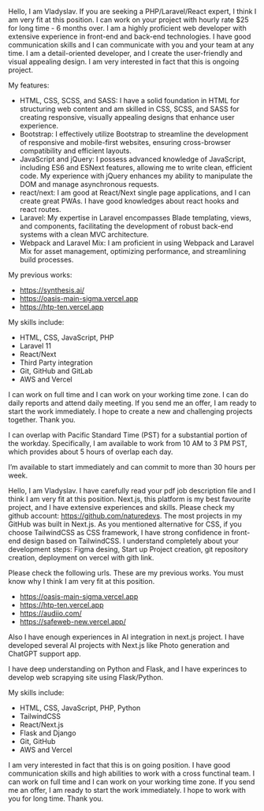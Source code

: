 Hello, I am Vladyslav. If you are seeking a PHP/Laravel/React expert, I think I am very fit at this position. I can work on your project with hourly rate $25 for long time - 6 months over.
I am a highly proficient web developer with extensive experience in front-end and back-end technologies. I have good communication skills and I can communicate with you and your team at any time. I am a detail-oriented developer, and I create the user-friendly and visual appealing design. I am very interested in fact that this is ongoing project. 

My features:
- HTML, CSS, SCSS, and SASS: I have a solid foundation in HTML for structuring web content and am skilled in CSS, SCSS, and SASS for creating responsive, visually appealing designs that enhance user experience.
- Bootstrap: I effectively utilize Bootstrap to streamline the development of responsive and mobile-first websites, ensuring cross-browser compatibility and efficient layouts.
- JavaScript and jQuery: I possess advanced knowledge of JavaScript, including ES6 and ESNext features, allowing me to write clean, efficient code. My experience with jQuery enhances my ability to manipulate the DOM and manage asynchronous requests.
- react/next: I am good at React/Next single page applications, and I can create great PWAs. I have good knowledges about react hooks and react routes.
- Laravel: My expertise in Laravel encompasses Blade templating, views, and components, facilitating the development of robust back-end systems with a clean MVC architecture.
- Webpack and Laravel Mix: I am proficient in using Webpack and Laravel Mix for asset management, optimizing performance, and streamlining build processes.

My previous works:
- https://synthesis.ai/
- https://oasis-main-sigma.vercel.app
- https://htp-ten.vercel.app

My skills include:
- HTML, CSS, JavaScript, PHP
- Laravel 11
- React/Next
- Third Party integration
- Git, GitHub and GitLab
- AWS and Vercel

I can work on full time and I can work on your working time zone. I can do daily reports and attend daily meeting. If you send me an offer, I am ready to start the work immediately. I hope to create a new and challenging projects together. 
Thank you.

I can overlap with Pacific Standard Time (PST) for a substantial portion of the workday. Specifically, I am available to work from 10 AM to 3 PM PST, which provides about 5 hours of overlap each day.

I’m available to start immediately and can commit to  more than 30 hours per week.

Hello, I am Vladyslav. I have carefully read your pdf job description file and I think I am very fit at this position. Next.js, this platform is my best favourite project, and I have extensive experiences and skills. Please check my github account: https://github.com/naturedevs. The most projects in my GitHub was built in Next.js. As you mentioned alternative for CSS, if you choose TailwindCSS as CSS framework, I have strong confidence in front-end design based on TailwindCSS. I understand completely about your development steps: Figma desing, Start up Project creation, git repository creation, deployment on vercel with gith link.

Please check the following urls. These are my previous works. You must know why I think I am very fit at this position.
- https://oasis-main-sigma.vercel.app
- https://htp-ten.vercel.app
- https://audiio.com/
- https://safeweb-new.vercel.app/

Also I have enough experiences in AI integration in next.js project. I have developed several AI projects with Next.js like Photo generation and ChatGPT support app.

I have deep understanding on Python and Flask, and I have experinces to develop web scrapying site using Flask/Python.

My skills include:
- HTML, CSS, JavaScript, PHP, Python
- TailwindCSS
- React/Next.js
- Flask and Django
- Git, GitHub
- AWS and Vercel

I am very interested in fact that this is on going position. I have good communication skills and high abilities to work with a cross functinal team. I can work on full time and I can work on your working time zone. If you send me an offer, I am ready to start the work immediately. I hope to work with you for long time.
Thank you.